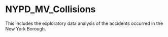 # NYPD_MV_Collisions
This includes the exploratory data analysis of the accidents occurred in the New York Borough.
